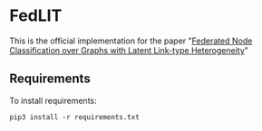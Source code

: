 # FedLIT

This is the official implementation for the paper "[Federated Node Classification over Graphs with
Latent Link-type Heterogeneity]()"

## Requirements

To install requirements:

```setup
pip3 install -r requirements.txt
```
